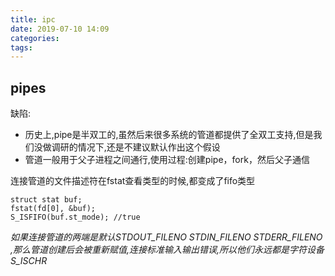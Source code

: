 ```yaml
---
title: ipc
date: 2019-07-10 14:09
categories: 
tags: 
---
```


## pipes
缺陷:
* 历史上,pipe是半双工的,虽然后来很多系统的管道都提供了全双工支持,但是我们没做调研的情况下,还是不建议默认作出这个假设
* 管道一般用于父子进程之间通行,使用过程:创建pipe，fork，然后父子通信

连接管道的文件描述符在fstat查看类型的时候,都变成了fifo类型
```
struct stat buf;
fstat(fd[0], &buf);
S_ISFIFO(buf.st_mode); //true
```
*如果连接管道的两端是默认STDOUT_FILENO STDIN_FILENO STDERR_FILENO ,那么管道创建后会被重新赋值,连接标准输入输出错误,所以他们永远都是字符设备S_ISCHR*
